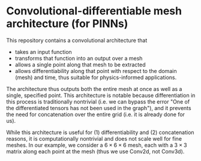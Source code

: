# Convolutional-differentiable mesh architecture (for PINNs)
This repository contains a convolutional architecture that 
- takes an input function
- transforms that function into an output over a mesh
- allows a single point along that mesh to be extracted
- allows differentiability along that point with respect to the domain (mesh) and time, thus suitable for physics-informed applications.
  
The architecture thus outputs both the entire mesh at once as well as a single, specified point. This architecture is notable because differentiation in this process is traditionally nontrivial (i.e. we can bypass the error "One of the differentiated tensors has not been used in the graph"), and it prevents the need for concatenation over the entire grid (i.e. it is already done for us).

While this architecture is useful for (1) differentiability and (2) concatenation reasons, it is computationally nontrivial and does not scale well for fine meshes. In our example, we consider a $6 \times 6 \times 6$ mesh, each with a $3 \times 3$ matrix along each point at the mesh (thus we use Conv2d, not Conv3d).
